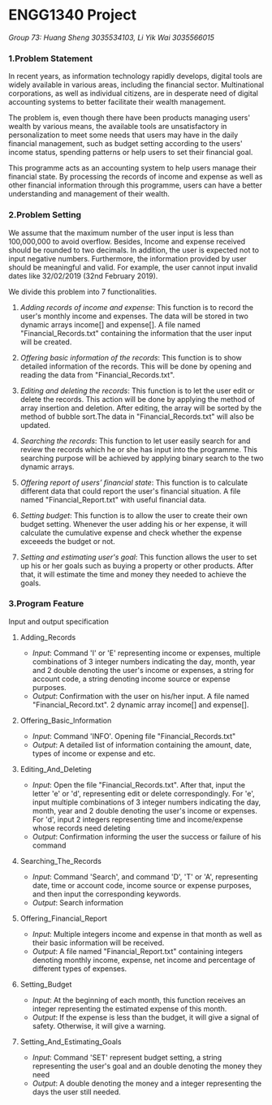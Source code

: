 # __ENGG1340 Project__
*Group 73: Huang Sheng 3035534103, Li Yik Wai 3035566015*

### **1.Problem Statement**
  In recent years, as information technology rapidly develops, digital tools are widely available in various areas, including the financial sector. Multinational corporations, as well as individual citizens, are in desperate need of digital accounting systems to better facilitate their wealth management. 

  The problem is, even though there have been products managing users' wealth by various means, the available tools are unsatisfactory in personalization to meet some needs that users may have in the daily financial management, such as budget setting according to the users' income status, spending patterns or help users to set their financial goal. 

  This programme acts as an accounting system to help users manage their financial state. By processing the records of income and expense as well as other financial information through this programme, users can have a better understanding and management of their wealth. 
  
### **2.Problem Setting**
  We assume that the maximum number of the user input is less than 100,000,000 to avoid overflow. Besides, Income and expense received should be rounded to two decimals. In addition, the user is expected not to input negative numbers. Furthermore, the information provided by user should be meaningful and valid. For example, the user cannot input invalid dates like 32/02/2019 (32nd February 2019). 
 
  We divide this problem into 7 functionalities. 
  1. _Adding records of income and expense_: This function is to record the user's monthly income and expenses. The data will be stored in two dynamic arrays income[] and expense[]. A file named "Financial_Records.txt" containing the information that the user input will be created.
  
  2. _Offering basic information of the records_: This function is to show detailed information of the records. This will be done by opening and reading the data from "Financial_Records.txt".
  
  3. _Editing and deleting the records_: This function is to let the user edit or delete the records. This action will be done by applying the method of array insertion and deletion. After editing, the array will be sorted by the method of bubble sort.The data in "Financial_Records.txt" will also be updated.
  
  4. _Searching the records_: This function to let user easily search for and review the records which he or she has input into the programme. This searching purpose will be achieved by applying binary search to the two dynamic arrays.
  
  5. _Offering report of users’ financial state_: This function is to calculate different data that could report the user's financial situation. A file named "Financial_Report.txt" with useful financial data.
  
  6. _Setting budget_: This function is to allow the user to create their own budget setting. Whenever the user adding his or her expense, it will calculate the cumulative expense and check whether the expense exceeeds the budget or not.
  
  7. _Setting and estimating user's goal_: This function allows the user to set up his or her goals such as buying a property or other products. After that, it will estimate the time and money they needed to achieve the goals.

### **3.Program Feature**
  Input and output specification
  1. Adding_Records
     - _Input_: Command 'I' or 'E' representing income or expenses, multiple combinations of 3 integer numbers indicating the day, month, year and 2 double denoting the user's income or expenses, a string for account code, a string denoting income source or expense purposes. 
     - _Output_: Confirmation with the user on his/her input. A file named "Financial_Record.txt". 2 dynamic array income[] and expense[].
     
  2. Offering_Basic_Information
     - _Input_: Command 'INFO'. Opening file "Financial_Records.txt"
     - _Output_: A detailed list of information containing the amount, date, types of income or expense and etc.
     
  3. Editing_And_Deleting
     - _Input_: Open the file "Financial_Records.txt". After that, input the letter 'e' or 'd', representing edit or delete correspondingly. For 'e', input multiple combinations of 3 integer numbers indicating the day, month, year and 2 double denoting the user's income or expenses. For 'd', input 2 integers representing time and income/expense whose records need deleting
     - _Output_: Confirmation informing the user the success or failure of his command
     
  4. Searching_The_Records
     - _Input_: Command 'Search', and command 'D', 'T' or 'A', representing date, time or account code, income source or expense purposes, and then input the corresponding keywords.
     - _Output_: Search information
     
  5. Offering_Financial_Report
     - _Input_: Multiple integers income and expense in that month as well as their basic information will be received.
     - _Output_: A file named "Financial_Report.txt" containing integers denoting monthly income, expense, net income and percentage of different types of expenses.
     
  6. Setting_Budget
     - _Input_: At the beginning of each month, this function receives an integer representing the estimated expense of this month. 
     - _Output_: If the expense is less than the budget, it will give a signal of safety. Otherwise, it will give a warning. 
     
  7. Setting_And_Estimating_Goals
     - _Input_: Command 'SET' represent budget setting, a string representing the user's goal and an double denoting the money they need
     - _Output_: A double denoting the money and a integer representing the days the user still needed. 
